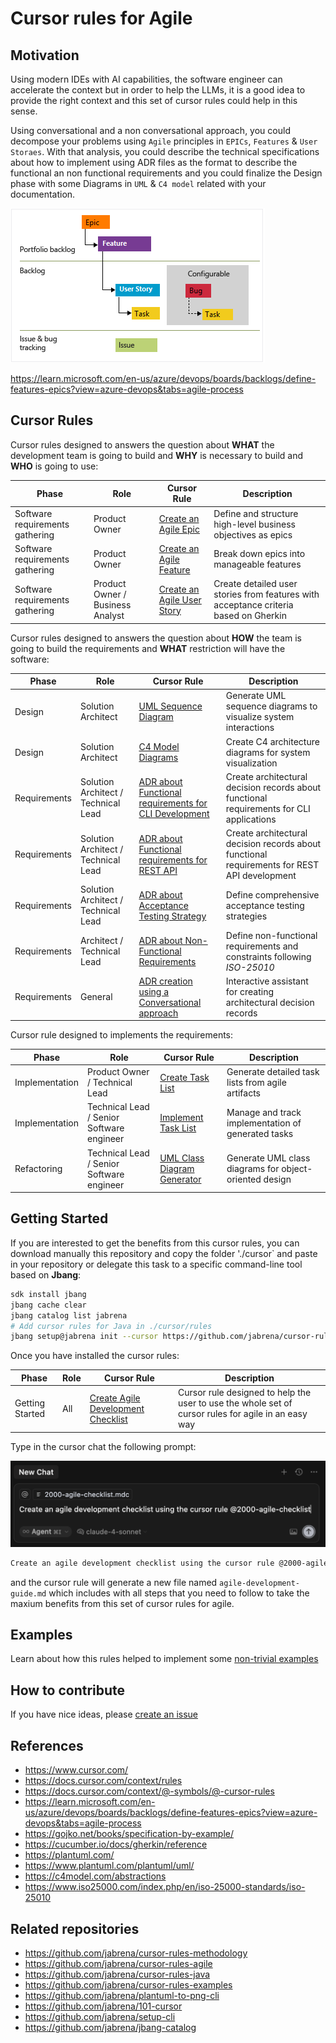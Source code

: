 # Cursor rules for Agile

## Motivation

Using modern IDEs with AI capabilities, the software engineer can accelerate the context but in order to help the LLMs, it is a good idea to provide the right context and this set of cursor rules could help in this sense.

Using conversational and a non conversational approach, you could decompose your problems using `Agile` principles in `EPICs`, `Features` & `User Storaes`. With that analysis, you could describe the technical specifications about how to implement using ADR files as the format to describe the functional an non functional requirements and you could finalize the Design phase with some Diagrams in `UML` & `C4 model` related with your documentation. 

[![](./docs/agile-hierarchy.png)](
https://learn.microsoft.com/en-us/azure/devops/boards/backlogs/define-features-epics?view=azure-devops&tabs=agile-process)

https://learn.microsoft.com/en-us/azure/devops/boards/backlogs/define-features-epics?view=azure-devops&tabs=agile-process

## Cursor Rules

Cursor rules designed to answers the question about **WHAT** the development team is going to build and **WHY** is necessary to build and **WHO** is going to use:

| Phase | Role | Cursor Rule | Description |
|-------|------|-------------|-------------|
| Software requirements gathering | Product Owner | [Create an Agile Epic](.cursor/rules/2001-agile-create-an-epic.mdc) | Define and structure high-level business objectives as epics |
| Software requirements gathering | Product Owner | [Create an Agile Feature](.cursor/rules/2002-agile-create-features-from-epics.mdc) | Break down epics into manageable features |
| Software requirements gathering | Product Owner / Business Analyst | [Create an Agile User Story](.cursor/rules/2003-agile-create-user-story.mdc) | Create detailed user stories from features with acceptance criteria based on Gherkin |

Cursor rules designed to answers the question about **HOW** the team is going to build the requirements and **WHAT** restriction will have the software:

| Phase | Role | Cursor Rule | Description |
|-------|------|-------------|-------------|
| Design | Solution Architect | [UML Sequence Diagram](.cursor/rules/2004-uml-sequence-diagram-about-solution.mdc) | Generate UML sequence diagrams to visualize system interactions |
| Design | Solution Architect | [C4 Model Diagrams](.cursor/rules/2005-c4-diagrams-about-solution.mdc) | Create C4 architecture diagrams for system visualization |
| Requirements | Solution Architect / Technical Lead | [ADR about Functional requirements for CLI Development](.cursor/rules/2006-adr-create-functional-requirements-for-cli-development.mdc) | Create architectural decision records about functional requirements for CLI applications |
| Requirements | Solution Architect / Technical Lead | [ADR about Functional requirements for REST API](.cursor/rules/2006-adr-create-functional-requirements-for-rest-api-development.mdc) | Create architectural decision records about functional requirements for REST API development |
| Requirements | Solution Architect / Technical Lead | [ADR about Acceptance Testing Strategy](.cursor/rules/2007-adr-create-acceptance-testing-strategy.mdc) | Define comprehensive acceptance testing strategies |
| Requirements | Architect / Technical Lead | [ADR about Non-Functional Requirements](.cursor/rules/2008-adr-create-non-functional-requirements-decisions.mdc) | Define non-functional requirements and constraints following *ISO-25010* |
| Requirements | General | [ADR creation using a Conversational approach](.cursor/rules/2300-adr-conversational-assistant.mdc) | Interactive assistant for creating architectural decision records |

Cursor rule designed to implements the requirements:

| Phase | Role | Cursor Rule | Description |
|-------|------|-------------|-------------|
| Implementation | Product Owner / Technical Lead | [Create Task List](.cursor/rules/2100-create-task-list.mdc) | Generate detailed task lists from agile artifacts |
| Implementation | Technical Lead / Senior Software engineer | [Implement Task List](.cursor/rules/2101-implement-task-list.mdc) | Manage and track implementation of generated tasks |
| Refactoring | Technical Lead / Senior Software engineer | [UML Class Diagram Generator](.cursor/rules/2200-uml-class-diagram-mdc) | Generate UML class diagrams for object-oriented design |

## Getting Started

If you are interested to get the benefits from this cursor rules, you can download manually this repository and copy the folder './cursor` and paste in your repository or delegate this task to a specific command-line tool based on **Jbang**:

```bash
sdk install jbang
jbang cache clear
jbang catalog list jabrena
# Add cursor rules for Java in ./cursor/rules
jbang setup@jabrena init --cursor https://github.com/jabrena/cursor-rules-agile
```

Once you have installed the cursor rules:

| Phase | Role | Cursor Rule | Description |
|-------|------|-------------|-------------|
| Getting Started | All | [Create Agile Development Checklist](.cursor/rules/2000-agile-checklist.mdc) | Cursor rule designed to help the user to use the whole set of cursor rules for agile in an easy way |

Type in the cursor chat the following prompt:

![](./docs/getting-started-prompt.png)

```bash
Create an agile development checklist using the cursor rule @2000-agile-checklist
```

and the cursor rule will generate a new file named `agile-development-guide.md` which includes with all steps that you need to follow to take the maxium benefits from this set of cursor rules for agile.

## Examples 

Learn about how this rules helped to implement some [non-trivial examples](https://github.com/jabrena/cursor-rules-examples)

## How to contribute

If you have nice ideas, please [create an issue](https://github.com/jabrena/cursor-rules-agile/issues)

## References

- https://www.cursor.com/
- https://docs.cursor.com/context/rules
- https://docs.cursor.com/context/@-symbols/@-cursor-rules
- https://learn.microsoft.com/en-us/azure/devops/boards/backlogs/define-features-epics?view=azure-devops&tabs=agile-process
- https://gojko.net/books/specification-by-example/
- https://cucumber.io/docs/gherkin/reference
- https://plantuml.com/
- https://www.plantuml.com/plantuml/uml/
- https://c4model.com/abstractions
- https://www.iso25000.com/index.php/en/iso-25000-standards/iso-25010

## Related repositories

- https://github.com/jabrena/cursor-rules-methodology
- https://github.com/jabrena/cursor-rules-agile
- https://github.com/jabrena/cursor-rules-java
- https://github.com/jabrena/cursor-rules-examples
- https://github.com/jabrena/plantuml-to-png-cli
- https://github.com/jabrena/101-cursor
- https://github.com/jabrena/setup-cli
- https://github.com/jabrena/jbang-catalog

